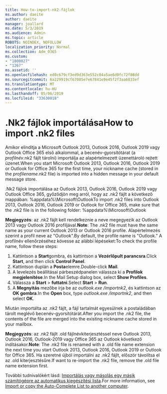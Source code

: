 ```yaml
---
title: How-to-import-nk2-fájlok
ms.author: daeite
author: daeite
manager: joallard
ms.date: 5/3/2019
ms.audience: Admin
ms.topic: article
ROBOTS: NOINDEX, NOFOLLOW
localization_priority: Normal
ms.collection: Adm_O365
ms.custom:
- "1800027"
- "1267"
ms.assetid: ''
ms.openlocfilehash: ed0c679cf3ed9d363e552c04a5ae6d0fc72f88dd
ms.sourcegitcommit: 6a229919cf67005e7e67841e9e45f2f3aa6833ef
ms.translationtype: MT
ms.contentlocale: hu-HU
ms.lasthandoff: 05/06/2019
ms.locfileid: "33630018"
---
```

# <a name="how-to-import-nk2-files"></a><span data-ttu-id="20dc9-102">.Nk2 fájlok importálása</span><span class="sxs-lookup"><span data-stu-id="20dc9-102">How to import .nk2 files</span></span> 

<span data-ttu-id="20dc9-103">Amikor elindítja a Microsoft Outlook 2013, Outlook 2016, Outlook 2019 vagy Outlook Office 365 első alkalommal, a becenév-gyorsítótárat (a *profilnév*.nk2 fájlt tárolni) importálja az alapértelmezett üzenettároló rejtett üzenet.</span><span class="sxs-lookup"><span data-stu-id="20dc9-103">When you start Microsoft Outlook 2013, Outlook 2016, Outlook 2019 or Outlook for Office 365 for the first time, your nickname cache (stored in the *profilename*.nk2 file) is imported into a hidden message in your default message store.</span></span>

<span data-ttu-id="20dc9-104">.Nk2 fájlok importálása az Outlook 2013, Outlook 2016, Outlook 2019 vagy Outlook Office 365, győződjön meg arról, hogy az .nk2 fájlt a következő mappában: %appdata%\Microsoft\Outlook</span><span class="sxs-lookup"><span data-stu-id="20dc9-104">To import .nk2 files into Outlook 2013, Outlook 2016, Outlook 2019 or Outlook for Office 365, make sure that the .nk2 file is in the following folder: %appdata%\Microsoft\Outlook</span></span>

<span data-ttu-id="20dc9-105">**Megjegyzés**: az .nk2 fájlt kell rendelkeznie a neve megegyezik az Outlook 2013 vagy Outlook 2016 profiljával.</span><span class="sxs-lookup"><span data-stu-id="20dc9-105">**Note**: The .nk2 file must have the same name as your current Outlook 2013 or Outlook 2016 profile.</span></span> <span data-ttu-id="20dc9-106">Alapértelmezés szerint a profil neve az "Outlook".</span><span class="sxs-lookup"><span data-stu-id="20dc9-106">By default, the profile name is "Outlook."</span></span> <span data-ttu-id="20dc9-107">A profilnév ellenőrzéséhez kövesse az alábbi lépéseket:</span><span class="sxs-lookup"><span data-stu-id="20dc9-107">To check the profile name, follow these steps:</span></span> 
1. <span data-ttu-id="20dc9-108">Kattintson a **Start**gombra, és kattintson a **Vezérlőpult parancsra**.</span><span class="sxs-lookup"><span data-stu-id="20dc9-108">Click **Start**, and then click **Control Panel**.</span></span>
2. <span data-ttu-id="20dc9-109">Kattintson duplán a **Posta**elemre.</span><span class="sxs-lookup"><span data-stu-id="20dc9-109">Double-click **Mail**.</span></span>
3. <span data-ttu-id="20dc9-110">A levelezés beállításai párbeszédpanelen válassza ki a **Profilok megjelenítése**.</span><span class="sxs-lookup"><span data-stu-id="20dc9-110">In the Mail Setup dialog box, select **Show Profiles**.</span></span>
4. <span data-ttu-id="20dc9-111">Válassza a **Start** > **futtatni**.</span><span class="sxs-lookup"><span data-stu-id="20dc9-111">Select **Start** > **Run**.</span></span>
5. <span data-ttu-id="20dc9-112">A **Megnyitás** mezőbe írja be az *outlook.exe /importnk2*, és kattintson az **OK gombra**.</span><span class="sxs-lookup"><span data-stu-id="20dc9-112">In the **Open** box, type *outlook.exe /importnk2*, and then select **OK**.</span></span> 

<span data-ttu-id="20dc9-113">Miután importálta az .nk2 fájlt, a fájl tartalmát egyesülnek a postaládában tárolt meglévő becenév-gyorsítótárát.</span><span class="sxs-lookup"><span data-stu-id="20dc9-113">After you import the .nk2 file, the contents of the file are merged into the existing nickname cache stored in your mailbox.</span></span>

<span data-ttu-id="20dc9-114">**Megjegyzés**: az .nk2 fájlt .old fájlnévkiterjesztéssel neve Outlook 2013, Outlook 2016, Outlook-2019 vagy Office 365 az Outlook következő indításakor.</span><span class="sxs-lookup"><span data-stu-id="20dc9-114">**Note**: The .nk2 file is renamed with a .old file name extension the next time you start Outlook 2013, Outlook 2016, Outlook 2019 or Outlook for Office 365.</span></span> <span data-ttu-id="20dc9-115">Ha szeretné újból importálni az .nk2 fájlt, először távolítsa el az .old kiterjesztésűre.</span><span class="sxs-lookup"><span data-stu-id="20dc9-115">If want to re-import the .nk2 file, remove the .old file name extension first.</span></span>

<span data-ttu-id="20dc9-116">További tudnivalókért lásd: [Importálás vagy másolás egy másik számítógépre az automatikus kiegészítési lista](https://support.microsoft.com/en-us/help/2806550/how-to-import-nk2-files-into-outlook%).</span><span class="sxs-lookup"><span data-stu-id="20dc9-116">For more information, see [Import or copy the Auto-Complete List to another computer](https://support.microsoft.com/en-us/help/2806550/how-to-import-nk2-files-into-outlook%).</span></span>